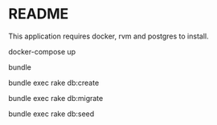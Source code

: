# README

This application requires docker, rvm and postgres to install.


docker-compose up

bundle

bundle exec rake db:create

bundle exec rake db:migrate

bundle exec rake db:seed
